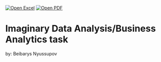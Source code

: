 [![Open Excel](https://img.shields.io/badge/Open-Excel-green?logo=microsoft-excel&style=for-the-badge)](https://github.com/Ender17133/Studying_regression/blob/main/MktHrsPts-S24.xlsx)
[![Open PDF](https://img.shields.io/badge/Open-PDF-red?logo=adobe-acrobat-reader&style=for-the-badge)](https://github.com/Ender17133/Studying_regression/blob/main/studying_regression.pdf)

# Imaginary Data Analysis/Business Analytics task 

by: Beibarys Nyussupov 

